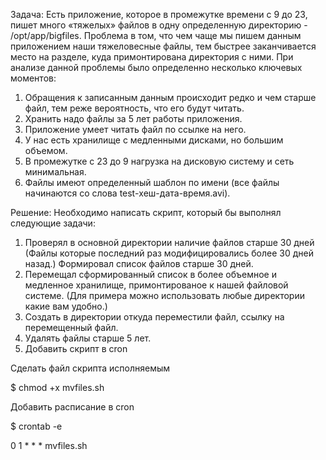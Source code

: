 Задача: Есть приложение, которое в промежутке времени с 9 до 23, пишет много «тяжелых» файлов в одну определенную директорию - /opt/app/bigfiles. Проблема в том, что чем чаще мы пишем данным приложением наши тяжеловесные файлы, тем быстрее заканчивается место на разделе, куда примонтирована директория с ними. При анализе данной проблемы было определенно несколько ключевых моментов:
1. Обращения к записанным данным происходит редко и чем старше файл, тем реже вероятность, что его будут читать.
2. Хранить надо файлы за 5 лет работы приложения.
3. Приложение умеет читать файл по ссылке на него.
4. У нас есть хранилище с медленными дисками, но большим объемом.
5. В промежутке с 23 до 9 нагрузка на дисковую систему и сеть минимальная.
6. Файлы имеют определенный шаблон по имени (все файлы начинаются со слова test-хеш-дата-время.avi).

Решение: Необходимо написать скрипт, который бы выполнял следующие задачи:
1. Проверял в основной директории наличие файлов старше 30 дней (Файлы которые последний раз модифицировались более 30 дней назад.) Формировал список файлов старше 30 дней.
2. Перемещал сформированный список в более объемное и медленное хранилище, примонтированое к нашей файловой системе. (Для примера можно использовать любые директории какие вам удобно.)
3. Создать в директории откуда переместили файл, ссылку на перемещенный файл.
4. Удалять файлы старше 5 лет.
5. Добавить скрипт в cron

Сделать файл скрипта исполняемым

$ chmod +x mvfiles.sh

Добавить расписание в cron

$ crontab -e

0 1 * * * mvfiles.sh
